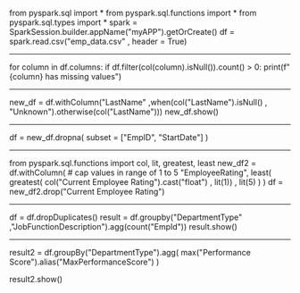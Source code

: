 from pyspark.sql import *
from pyspark.sql.functions import *
from pyspark.sql.types import *
spark = SparkSession.builder.appName("myAPP").getOrCreate()
df = spark.read.csv("emp_data.csv" , header = True)

----
for column in df.columns:
  if df.filter(col(column).isNull()).count() > 0:
    print(f"{column} has missing values")

-----
new_df = df.withColumn("LastName" ,when(col("LastName").isNull() , "Unknown").otherwise(col("LastName")))
new_df.show()

-----
df = new_df.dropna( subset = ["EmpID", "StartDate"] )

----

from pyspark.sql.functions import col, lit, greatest, least
new_df2 = df.withColumn( # cap values in range of 1 to 5
    "EmployeeRating",
    least( greatest( col("Current Employee Rating").cast("float") , lit(1)) , lit(5) )
)
df = new_df2.drop("Current Employee Rating")

-----
df = df.dropDuplicates()
result = df.groupby("DepartmentType" ,"JobFunctionDescription").agg(count("EmpId"))
result.show()

-----
result2 = df.groupBy("DepartmentType").agg(
    max("Performance Score").alias("MaxPerformanceScore")
)

result2.show()
